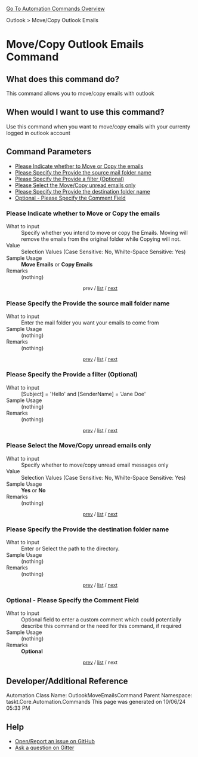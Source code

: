 <!--TITLE: Move/Copy Outlook Emails Command -->
<!-- SUBTITLE: a command in the Outlook group. -->
[Go To Automation Commands Overview](/automation-commands.md)


Outlook &gt; Move/Copy Outlook Emails


# Move/Copy Outlook Emails Command


## What does this command do?
This command allows you to move/copy emails with outlook


## When would I want to use this command?
Use this command when you want to move/copy emails with your currenty logged in outlook account


<a id="param_list"></a>
## Command Parameters
- [Please Indicate whether to Move or Copy the emails](#param_0)
- [Please Specify the Provide the source mail folder name](#param_1)
- [Please Specify the Provide a filter (Optional)](#param_2)
- [Please Select the Move/Copy unread emails only](#param_3)
- [Please Specify the Provide the destination folder name](#param_4)
- [Optional - Please Specify the Comment Field](#param_5)


<a id="param_0"></a>
### Please Indicate whether to Move or Copy the emails


<dl>
<dt>What to input</dt><dd>Specify whether you intend to move or copy the Emails. Moving will remove the emails from the original folder while Copying will not.</dd>
<dt>Value</dt><dd>Selection Values (Case Sensitive: No, Whilte-Space Sensitive: Yes)</dd>
<dt>Sample Usage</dt><dd><strong>Move Emails</strong> or  <strong>Copy Emails</strong></dd>
<dt>Remarks</dt><dd>(nothing)</dd>
</dl>




<div style="font-size: 90%; text-align: center">


prev / [list](#param_list) / [next](#param_1)


</div>


<a id="param_1"></a>
### Please Specify the Provide the source mail folder name


<dl>
<dt>What to input</dt><dd>Enter the mail folder you want your emails to come from</dd>
<dt>Sample Usage</dt><dd>(nothing)</dd>
<dt>Remarks</dt><dd>(nothing)</dd>
</dl>




<div style="font-size: 90%; text-align: center">


[prev](#param_1) / [list](#param_list) / [next](#param_2)


</div>


<a id="param_2"></a>
### Please Specify the Provide a filter (Optional)


<dl>
<dt>What to input</dt><dd>[Subject] = 'Hello' and [SenderName] = 'Jane Doe'</dd>
<dt>Sample Usage</dt><dd>(nothing)</dd>
<dt>Remarks</dt><dd>(nothing)</dd>
</dl>




<div style="font-size: 90%; text-align: center">


[prev](#param_2) / [list](#param_list) / [next](#param_3)


</div>


<a id="param_3"></a>
### Please Select the Move/Copy unread emails only


<dl>
<dt>What to input</dt><dd>Specify whether to move/copy unread email messages only</dd>
<dt>Value</dt><dd>Selection Values (Case Sensitive: No, Whilte-Space Sensitive: Yes)</dd>
<dt>Sample Usage</dt><dd><strong>Yes</strong> or  <strong>No</strong></dd>
<dt>Remarks</dt><dd>(nothing)</dd>
</dl>




<div style="font-size: 90%; text-align: center">


[prev](#param_3) / [list](#param_list) / [next](#param_4)


</div>


<a id="param_4"></a>
### Please Specify the Provide the destination folder name


<dl>
<dt>What to input</dt><dd>Enter or Select the path to the directory.</dd>
<dt>Sample Usage</dt><dd>(nothing)</dd>
<dt>Remarks</dt><dd>(nothing)</dd>
</dl>




<div style="font-size: 90%; text-align: center">


[prev](#param_4) / [list](#param_list) / [next](#param_5)


</div>


<a id="param_5"></a>
### Optional - Please Specify the Comment Field


<dl>
<dt>What to input</dt><dd>Optional field to enter a custom comment which could potentially describe this command or the need for this command, if required</dd>
<dt>Sample Usage</dt><dd>(nothing)</dd>
<dt>Remarks</dt><dd><strong>Optional</strong><br></dd>
</dl>




<div style="font-size: 90%; text-align: center">


[prev](#param_5) / [list](#param_list) / next


</div>


## Developer/Additional Reference
Automation Class Name: OutlookMoveEmailsCommand
Parent Namespace: taskt.Core.Automation.Commands
This page was generated on 10/06/24 05:33 PM


## Help
- [Open/Report an issue on GitHub](https://github.com/rcktrncn/taskt/issues/new)
- [Ask a question on Gitter](https://gitter.im/taskt-rpa/Lobby)
